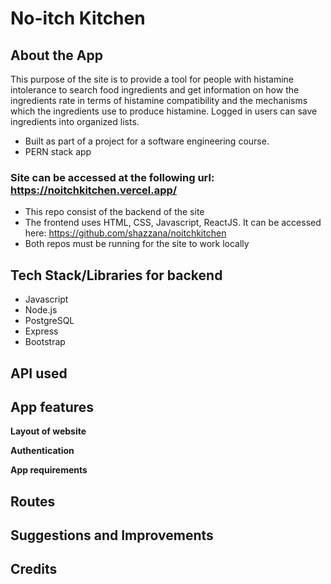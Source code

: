 # No-itch Kitchen

## About the App

This purpose of the site is to provide a tool for people with histamine intolerance to search food ingredients and get information on how the ingredients rate in terms of histamine compatibility and the mechanisms which the ingredients use to produce histamine. Logged in users can save ingredients into organized lists.

- Built as part of a project for a software engineering course.
- PERN stack app

### Site can be accessed at the following url: https://noitchkitchen.vercel.app/

- This repo consist of the backend of the site
- The frontend uses HTML, CSS, Javascript, ReactJS. It can be accessed here: https://github.com/shazzana/noitchkitchen
- Both repos must be running for the site to work locally

## Tech Stack/Libraries for backend

- Javascript
- Node.js
- PostgreSQL
- Express
- Bootstrap

## API used

## App features

**Layout of website**

**Authentication**

**App requirements**

## Routes

## Suggestions and Improvements

## Credits
